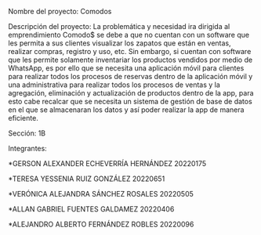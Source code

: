 Nombre del proyecto: Comodos

Descripción del proyecto: La problemática y necesidad ira dirigida al emprendimiento Comodo$ se debe a que no cuentan con un software que les permita a sus clientes visualizar los zapatos que están en ventas, realizar compras, registro y uso, etc. Sin embargo, si cuentan con software que les permite solamente inventariar los productos vendidos por medio de WhatsApp, es por ello que se necesita una aplicación móvil para clientes para realizar todos los procesos de reservas dentro de la aplicación móvil y una administrativa para realizar todos los procesos de ventas y la agregación, eliminación y actualización de productos dentro de la app, para esto cabe recalcar que se necesita un sistema de gestión de base de datos en el que se almacenaran los datos y así poder realizar la app de manera eficiente.   


Sección: 1B


Integrantes:


*GERSON ALEXANDER ECHEVERRÍA HERNÁNDEZ 20220175

*TERESA YESSENIA RUIZ GONZÁLEZ 20220651

*VERÓNICA ALEJANDRA SÁNCHEZ ROSALES 20220505

*ALLAN GABRIEL FUENTES GALDAMEZ 20220406

*ALEJANDRO ALBERTO FERNÁNDEZ ROBLES 20220096
